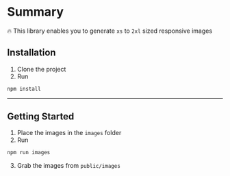 # Summary
 🔥 This library enables you to generate `xs` to `2xl` sized responsive images

## Installation

1. Clone the project
2. Run

```bash
npm install
```

-------------------

## Getting Started

1. Place the images in the `images` folder
2. Run

```bash
npm run images
```

3. Grab the images from `public/images`
